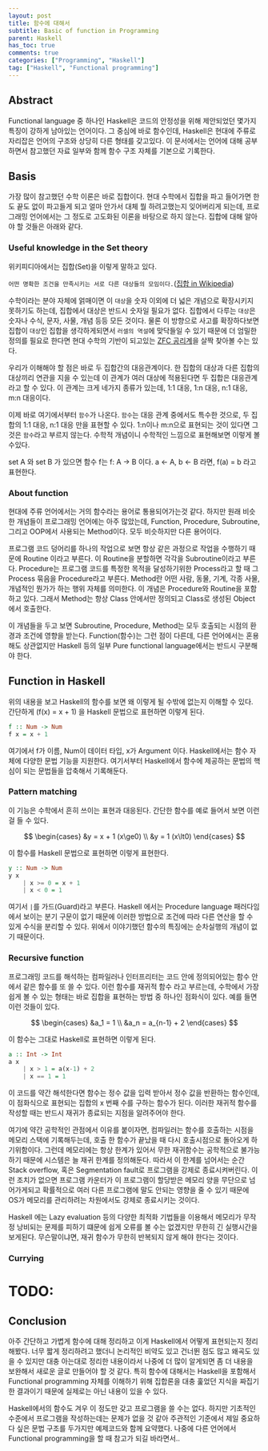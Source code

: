 ```yaml
---
layout: post
title: 함수에 대해서
subtitle: Basic of function in Programming
parent: Haskell
has_toc: true
comments: true
categories: ["Programming", "Haskell"]
tag: ["Haskell", "Functional programming"]
---
```


## Abstract

Functional language 중 하나인 Haskell은 코드의 안정성을 위해 제안되었던 몇가지 특징이 강하게 남아있는 언어이다. 그 중심에 바로 함수인데, Haskell은 현대에 주류로 자리잡은 언어의 구조와 상당히 다른 형태를 갖고있다. 이 문서에서는 언어에 대해 공부하면서 참고했던 자료 일부와 함께 함수 구조 자체를 기본으로 기록한다.

## Basis

가장 많이 참고했던 수학 이론은 바로 집합이다. 현대 수학에서 집합을 파고 들어가면 한도 끝도 없이 파고들게 되고 얼마 안가서 대체 뭘 하려고했는지 잊어버리게 되는데, 프로그래밍 언어에서는 그 정도로 고도화된 이론을 바탕으로 하지 않는다. 집합에 대해 알아야 할 것들은 아래와 같다.

### Useful knowledge in the Set theory

위키피디아에서는 집합(Set)을 이렇게 말하고 있다.

`어떤 명확한 조건을 만족시키는 서로 다른 대상들의 모임이다.`([집합 in Wikipedia](https://ko.wikipedia.org/wiki/%EC%A7%91%ED%95%A9))

수학이라는 분야 자체에 얽매이면 이 `대상`을 숫자 이외에 더 넓은 개념으로 확장시키지 못하기도 하는데, 집합에서 대상은 반드시 숫자일 필요가 없다. 집합에서 다루는 `대상`은 숫자나 수식, 문자, 사물, 개념 등등 모든 것이다. 물론 이 방향으로 사고를 확장하다보면 집합이 `대상`인 집합을 생각하게되면서 `러셀의 역설`에 맞닥들일 수 있기 때문에 더 엄밀한 정의를 필요로 한다면 현대 수학의 기반이 되고있는 [ZFC 공리계](https://ko.wikipedia.org/wiki/%EC%B2%B4%EB%A5%B4%EB%A9%9C%EB%A1%9C-%ED%94%84%EB%A0%9D%EC%BC%88_%EC%A7%91%ED%95%A9%EB%A1%A0)을 살짝 찾아볼 수는 있다.

우리가 이해해야 할 점은 바로 두 집합간의 대응관계이다. 한 집합의 대상과 다른 집합의 대상끼리 연관을 지을 수 있는데 이 관계가 여러 대상에 적용된다면 두 집합은 대응관계라고 할 수 있다. 이 관계는 크게 네가지 종류가 있는데, 1:1 대응, 1:n 대응, n:1 대응, m:n 대응이다.

이제 바로 여기에서부터 `함수`가 나온다. `함수`는 대응 관계 중에서도 특수한 것으로, 두 집합의 1:1 대응, n:1 대응 만을 표현할 수 있다. 1:n이나 m:n으로 표현되는 것이 있다면 그것은 `함수`라고 부르지 않는다. 수학적 개념이니 수학적인 느낌으로 표현해보면 이렇게 볼수있다.

set A 와 set B 가 있으면 함수 f는 f: A -> B 이다. a <- A, b <- B 라면, f(a) = b 라고 표현한다.

### About function

현대에 주류 언어에서는 거의 함수라는 용어로 통용되어가는것 같다. 하지만 원래 비슷한 개념들이 프로그래밍 언어에는 아주 많았는데, Function, Procedure, Subroutine, 그리고 OOP에서 사용되는 Method이다. 모두 비슷하지만 다른 용어이다.

프로그램 코드 덩어리를 하나의 작업으로 보면 항상 같은 과정으로 작업을 수행하기 때문에 Routine 이라고 부른다. 이 Routine을 분할하면 각각을 Subroutine이라고 부른다. Procedure는 프로그램 코드를 특정한 목적을 달성하기위한 Process라고 할 때 그 Process 묶음을 Procedure라고 부른다. Method란 어떤 사람, 동물, 기계, 각종 사물, 개념적인 뭔가가 하는 행위 자체를 의미한다. 이 개념은 Procedure와 Routine을 포함하고 있다. 그래서 Method는 항상 Class 안에서만 정의되고 Class로 생성된 Object에서 호출한다.

이 개념들을 두고 보면 Subroutine, Procedure, Method는 모두 호출되는 시점의 환경과 조건에 영향을 받는다. Function(함수)는 그런 점이 다른데, 다른 언어에서는 혼용해도 상관없지만 Haskell 등의 일부 Pure functional language에서는 반드시 구분해야 한다.

## Function in Haskell

위의 내용을 보고 Haskell의 함수를 보면 왜 이렇게 될 수밖에 없는지 이해할 수 있다. 간단하게 \(f(x) = x + 1\) 을 Haskell 문법으로 표현하면 이렇게 된다.

```haskell
f :: Num -> Num
f x = x + 1
```

여기에서 f가 이름, Num이 데이터 타입, x가 Argument 이다. Haskell에서는 함수 자체에 다양한 문법 기능을 지원한다. 여기서부터 Haskell에서 함수에 제공하는 문법의 핵심이 되는 문법들을 압축해서 기록해둔다.

### Pattern matching

이 기능은 수학에서 흔히 쓰이는 표현과 대응된다. 간단한 함수를 예로 들어서 보면 이런걸 들 수 있다.

$$ 
\begin{cases}
&y = x + 1 (x\ge0) \\
&y = 1 (x\lt0)
\end{cases}
$$

이 함수를 Haskell 문법으로 표현하면 이렇게 표현한다.

``` haskell
y :: Num -> Num
y x 
    | x >= 0 = x + 1
    | x < 0 = 1
```

여기서 `|`를 가드(Guard)라고 부른다. Haskell 에서는 Procedure language 패러다임에서 보이는 분기 구문이 없기 때문에 이러한 방법으로 조건에 따라 다른 연산을 할 수 있게 수식을 분리할 수 있다. 위에서 이야기했던 함수의 특징에는 순차실행의 개념이 없기 때문이다. 

### Recursive function

프로그래밍 코드를 해석하는 컴파일러나 인터프리터는 코드 안에 정의되어있는 함수 안에서 같은 함수를 또 쓸 수 있다. 이런 함수를 재귀적 함수 라고 부르는데, 수학에서 가장 쉽게 볼 수 있는 형태는 바로 집합을 표현하는 방법 중 하나인 점화식이 있다. 예를 들면 이런 것들이 있다.

$$
\begin{cases}
&a_1 = 1 \\
&a_n = a_{n-1} + 2 
\end{cases}
$$

이 함수는 그대로 Haskell로 표현하면 이렇게 된다.

``` haskell
a :: Int -> Int
a x
    | x > 1 = a(x-1) + 2
    | x == 1 = 1
```

이 코드를 약간 해석한다면 함수는 정수 값을 입력 받아서 정수 값을 반환하는 함수인데, 이 점화식으로 표현되는 집합의 x 번째 수를 구하는 함수가 된다. 이러한 재귀적 함수를 작성할 때는 반드시 재귀가 종료되는 지점을 알려주어야 한다.

여기에 약간 공학적인 관점에서 이유를 붙이자면, 컴파일러는 함수를 호출하는 시점을 메모리 스택에 기록해두는데, 호출 한 함수가 끝났을 때 다시 호출시점으로 돌아오게 하기위함이다. 그런데 메모리에는 항상 한계가 있어서 무한 재귀함수는 공학적으로 불가능하기 때문에 시스템은 늘 재귀 한계를 정의해둔다. 따라서 이 한계를 넘어서는 순간 Stack overflow, 혹은 Segmentation fault로 프로그램을 강제로 종료시켜버린다. 이런 조치가 없으면 프로그램 카운터가 이 프로그램이 할당받은 메모리 양을 무단으로 넘어가게되고 확률적으로 여러 다른 프로그램에 말도 안되는 영향을 줄 수 있기 때문에 OS가 메모리를 관리하려는 차원에서도 강제로 종료시키는 것이다. 

Haskell 에는 Lazy evaluation 등의 다양한 최적화 기법들을 이용해서 메모리가 무작정 낭비되는 문제를 피하기 떄문에 쉽게 오류를 볼 수는 없겠지만 무한히 긴 실행시간을 보게된다. 무슨말이냐면, 재귀 함수가 무한히 반복되지 않게 해야 한다는 것이다. 

### Currying

# TODO:

## Conclusion

아주 간단하고 가볍게 함수에 대해 정리하고 이게 Haskell에서 어떻게 표현되는지 정리해봤다. 너무 짧게 정리하려고 했더니 논리적인 비약도 있고 건너뛴 점도 많고 왜곡도 있을 수 있지만 대충 아는대로 정리한 내용이라서 나중에 더 많이 알게되면 좀 더 내용을 보완해서 새로운 글로 만들어야 할 것 같다. 특히 함수에 대해서는 Haskell을 포함해서 Functional programming 자체를 이해하기 위해 집합론을 대충 훑었던 지식을 짜집기한 결과이기 때문에 실제로는 아닌 내용이 있을 수 있다. 

Haskell에서의 함수도 겨우 이 정도만 갖고 프로그램을 쓸 수는 없다. 하지만 기초적인 수준에서 프로그램을 작성하는데는 문제가 없을 것 같아 주관적인 기준에서 제일 중요하다 싶은 문법 구조를 두가지만 예제코드와 함께 요약했다. 나중에 다른 언어에서 Functional programming을 할 때 참고가 되길 바라면서..